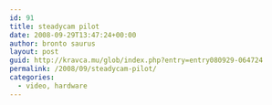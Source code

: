 ```yaml
---
id: 91
title: steadycam pilot
date: 2008-09-29T13:47:24+00:00
author: bronto saurus
layout: post
guid: http://kravca.mu/glob/index.php?entry=entry080929-064724
permalink: /2008/09/steadycam-pilot/
categories:
  - video, hardware
---
```

